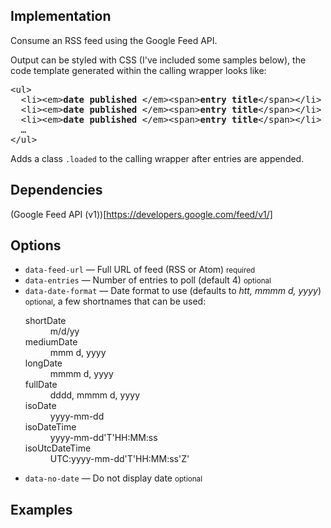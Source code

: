 <script src="https://www.google.com/jsapi"></script>

## Implementation
Consume an RSS feed using the Google Feed API.

Output can be styled with CSS (I've included some samples below), the code template generated within the calling wrapper looks like:

<pre>
&lt;ul&gt;
  &lt;li&gt;&lt;em&gt;<b class="alt">date published</b> &lt;/em&gt;&lt;span&gt;<b class="alt">entry title</b>&lt;/span&gt;&lt;/li&gt;
  &lt;li&gt;&lt;em&gt;<b class="alt">date published</b> &lt;/em&gt;&lt;span&gt;<b class="alt">entry title</b>&lt;/span&gt;&lt;/li&gt;
  &lt;li&gt;&lt;em&gt;<b class="alt">date published</b> &lt;/em&gt;&lt;span&gt;<b class="alt">entry title</b>&lt;/span&gt;&lt;/li&gt;
  &hellip;
&lt;/ul&gt;</pre>

Adds a class <code>.loaded</code> to the calling wrapper after entries are appended.

## Dependencies

(Google Feed API (v1))[https://developers.google.com/feed/v1/]

## Options

<ul class="nobullet">
  <li><code>data-feed-url</code> &mdash; Full URL of feed (RSS or Atom) <small>required</small></li>
  <li><code>data-entries</code> &mdash; Number of entries to poll (default 4) <small class="opt">optional</small></li>
  <li><code>data-date-format</code> &mdash; Date format to use (defaults to <em>htt, mmmm d, yyyy</em>) <small class="opt">optional</small>, a few shortnames that can be used:
    <dl>
      <dt>shortDate</dt><dd>m/d/yy</dd>
      <dt>mediumDate</dt><dd>mmm d, yyyy</dd>
      <dt>longDate</dt><dd>mmmm d, yyyy</dd>
      <dt>fullDate</dt><dd>dddd, mmmm d, yyyy</dd>
      <dt>isoDate</dt><dd>yyyy-mm-dd</dd>
      <dt>isoDateTime</dt><dd>yyyy-mm-dd'T'HH:MM:ss</dd>
      <dt>isoUtcDateTime</dt><dd>UTC:yyyy-mm-dd'T'HH:MM:ss'Z'</dd>
    </dl>
  </li>
  <li><code>data-no-date</code> &mdash; Do not display date <small class="opt">optional</small></li>
</ul>

## Examples
